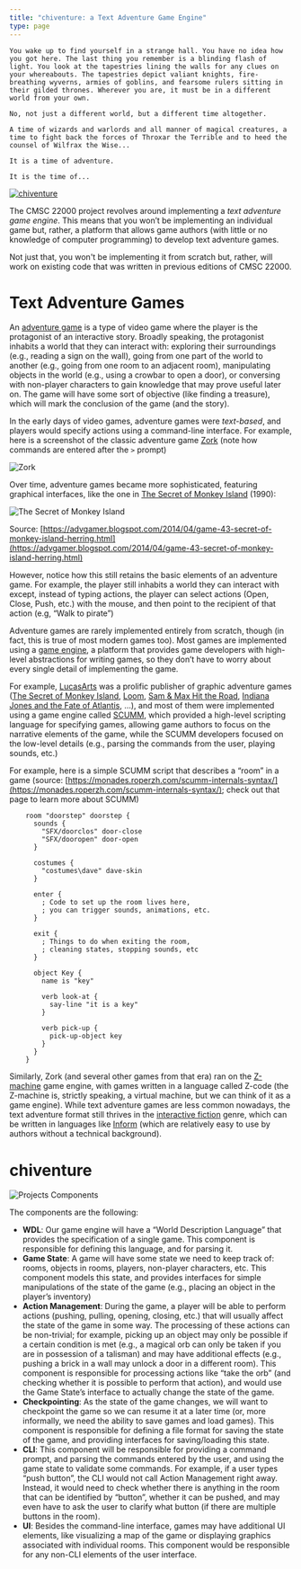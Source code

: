```yaml
---
title: "chiventure: a Text Adventure Game Engine"
type: page
---
```


```
You wake up to find yourself in a strange hall. You have no idea how you got here. The last thing you remember is a blinding flash of light. You look at the tapestries lining the walls for any clues on your whereabouts. The tapestries depict valiant knights, fire-breathing wyverns, armies of goblins, and fearsome rulers sitting in their gilded thrones. Wherever you are, it must be in a different world from your own. 

No, not just a different world, but a different time altogether. 

A time of wizards and warlords and all manner of magical creatures, a time to fight back the forces of Throxar the Terrible and to heed the counsel of Wilfrax the Wise... 

It is a time of adventure. 

It is the time of...
```


[![chiventure](/cmsc22000/img/chiventure.jpg "chiventure")](https://www.youtube.com/watch?v=DGSXURPvRxY)


The CMSC 22000 project revolves around implementing a _text adventure game engine_. This means that you won’t be implementing an individual game but, rather, a platform that allows game authors (with little or no knowledge of computer programming) to develop text adventure games.

Not just that, you won't be implementing it from scratch but, rather, will work on existing code that was written in previous editions of CMSC 22000.


# Text Adventure Games

An [adventure game](https://en.wikipedia.org/wiki/Adventure_game) is a type of video game where the player is the protagonist of an interactive story. Broadly speaking, the protagonist inhabits a world that they can interact with: exploring their surroundings (e.g., reading a sign on the wall), going from one part of the world to another (e.g., going from one room to an adjacent room), manipulating objects in the world (e.g., using a crowbar to open a door), or conversing with non-player characters to gain knowledge that may prove useful later on. The game will have some sort of objective (like finding a treasure), which will mark the conclusion of the game (and the story).

In the early days of video games, adventure games were _text-based_, and players would specify actions using a command-line interface. For example, here is a screenshot of the classic adventure game [Zork](https://en.wikipedia.org/wiki/Zork) (note how commands are entered after the `>` prompt)


![Zork](/cmsc22000/img/zork.png "Zork")


Over time, adventure games became more sophisticated, featuring graphical interfaces, like the one in [The Secret of Monkey Island](https://en.wikipedia.org/wiki/The_Secret_of_Monkey_Island) (1990):


![The Secret of Monkey Island](/cmsc22000/img/monkey_island.png "The Secret of Monkey Island")

Source: [https://advgamer.blogspot.com/2014/04/game-43-secret-of-monkey-island-herring.html](https://advgamer.blogspot.com/2014/04/game-43-secret-of-monkey-island-herring.html) 

However, notice how this still retains the basic elements of an adventure game. For example, the player still inhabits a world they can interact with except, instead of typing actions, the player can select actions (Open, Close, Push, etc.) with the mouse, and then point to the recipient of that action (e.g, “Walk to pirate”)

Adventure games are rarely implemented entirely from scratch, though (in fact, this is true of most modern games too). Most games are implemented using a [game engine](https://en.wikipedia.org/wiki/Game_engine), a platform that provides game developers with high-level abstractions for writing games, so they don’t have to worry about every single detail of implementing the game.

For example, [LucasArts](https://en.wikipedia.org/wiki/LucasArts) was a prolific publisher of graphic adventure games ([The Secret of Monkey Island](https://en.wikipedia.org/wiki/The_Secret_of_Monkey_Island), [Loom](https://en.wikipedia.org/wiki/Loom_(video_game)), [Sam & Max Hit the Road](https://en.wikipedia.org/wiki/Sam_%26_Max_Hit_the_Road), [Indiana Jones and the Fate of Atlantis](https://en.wikipedia.org/wiki/Indiana_Jones_and_the_Fate_of_Atlantis), ...), and most of them were implemented using a game engine called [SCUMM](https://en.wikipedia.org/wiki/SCUMM), which provided  a high-level scripting language for specifying games, allowing game authors to focus on the narrative elements of the game, while the SCUMM developers focused on the low-level details (e.g., parsing the commands from the user, playing sounds, etc.)

For example, here is a simple SCUMM script that describes a “room” in a game (source: [https://monades.roperzh.com/scumm-internals-syntax/](https://monades.roperzh.com/scumm-internals-syntax/); check out that page to learn more about SCUMM) 


```
    room "doorstep" doorstep {
      sounds {
        "SFX/doorclos" door-close
        "SFX/dooropen" door-open
      }

      costumes {
        "costumes\dave" dave-skin
      }

      enter {
        ; Code to set up the room lives here,
        ; you can trigger sounds, animations, etc.
      }

      exit {
        ; Things to do when exiting the room,
        ; cleaning states, stopping sounds, etc
      }

      object Key {
        name is "key"

        verb look-at {
          say-line "it is a key"
        }

        verb pick-up {
          pick-up-object key
        }
      }
    }
```


Similarly, Zork (and several other games from that era) ran on the [Z-machine](https://en.wikipedia.org/wiki/Z-machine) game engine, with games written in a language called Z-code (the Z-machine is, strictly speaking, a virtual machine, but we can think of it as a game engine). While text adventure games are less common nowadays, the text adventure format still thrives in the [interactive fiction](https://en.wikipedia.org/wiki/Interactive_fiction) genre, which can be written in languages like [Inform](https://en.wikipedia.org/wiki/Inform) (which are relatively easy to use by authors without a technical background).

# chiventure

![Projects Components](/cmsc22000/img/components.png "Project Components")

The components are the following:

*   **WDL**: Our game engine will have a “World Description Language” that provides the specification of a single game. This component is responsible for defining this language, and for parsing it.
*   **Game State**: A game will have some state we need to keep track of: rooms, objects in rooms, players, non-player characters, etc. This component models this state, and provides interfaces for simple manipulations of the state of the game (e.g., placing an object in the player’s inventory)
*   **Action Management**: During the game, a player will be able to perform actions (pushing, pulling, opening, closing, etc.) that will usually affect the state of the game in some way. The processing of these actions can be non-trivial; for example, picking up an object may only be possible if a certain condition is met (e.g., a magical orb can only be taken if you are in possession of a talisman) and may have additional effects (e.g., pushing a brick in a wall may unlock a door in a different room). This component is responsible for processing actions like “take the orb” (and checking whether it is possible to perform that action), and would use the Game State’s interface to actually change the state of the game.
*   **Checkpointing**: As the state of the game changes, we will want to checkpoint the game so we can resume it at a later time (or, more informally, we need the ability to save games and load games). This component is responsible for defining a file format for saving the state of the game, and providing interfaces for saving/loading this state. 
*   **CLI**: This component will be responsible for providing a command prompt, and parsing the commands entered by the user, and using the game state to validate some commands. For example, if a user types “push button”, the CLI would not call Action Management right away. Instead, it would need to check whether there is anything in the room that can be identified by “button”, whether it can be pushed, and may even have to ask the user to clarify what button (if there are multiple buttons in the room).
*   **UI**: Besides the command-line interface, games may have additional UI elements, like visualizing a map of the game or displaying graphics associated with individual rooms. This component would be responsible for any non-CLI elements of the user interface.




